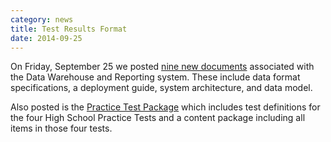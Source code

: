 ```yaml
---
category: news
title: Test Results Format
date: 2014-09-25
---
```

On Friday, September 25 we posted [nine new documents](http://www.smarterapp.org/specifications) associated with the Data Warehouse and Reporting system. These include data format specifications, a deployment guide, system architecture, and data model.

Also posted is the [Practice Test Package](http://www.smarterapp.org/specs/PracticeTestPackage.html) which includes test definitions for the four High School Practice Tests and a content package including all items in those four tests.